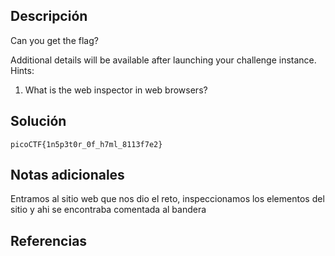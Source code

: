 ## Descripción

Can you get the flag?

Additional details will be available after launching your challenge instance.
Hints:
1. What is the web inspector in web browsers?
## Solución 
~~~
picoCTF{1n5p3t0r_0f_h7ml_8113f7e2}
~~~
## Notas adicionales 

Entramos al sitio web que nos dio el reto, inspeccionamos los elementos del sitio y ahi se encontraba comentada al bandera
## Referencias
